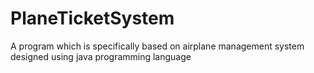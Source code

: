 # PlaneTicketSystem
A program which is specifically based on airplane management system designed using java programming language
